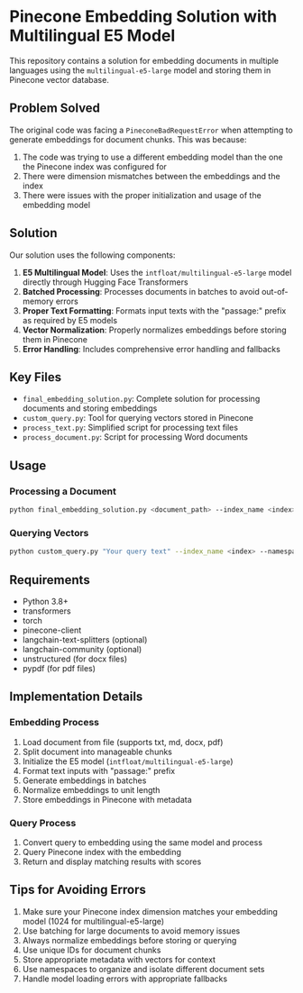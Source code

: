 # Pinecone Embedding Solution with Multilingual E5 Model

This repository contains a solution for embedding documents in multiple languages using the `multilingual-e5-large` model and storing them in Pinecone vector database.

## Problem Solved

The original code was facing a `PineconeBadRequestError` when attempting to generate embeddings for document chunks. This was because:

1. The code was trying to use a different embedding model than the one the Pinecone index was configured for
2. There were dimension mismatches between the embeddings and the index
3. There were issues with the proper initialization and usage of the embedding model

## Solution

Our solution uses the following components:

1. **E5 Multilingual Model**: Uses the `intfloat/multilingual-e5-large` model directly through Hugging Face Transformers
2. **Batched Processing**: Processes documents in batches to avoid out-of-memory errors
3. **Proper Text Formatting**: Formats input texts with the "passage:" prefix as required by E5 models
4. **Vector Normalization**: Properly normalizes embeddings before storing them in Pinecone
5. **Error Handling**: Includes comprehensive error handling and fallbacks

## Key Files

- `final_embedding_solution.py`: Complete solution for processing documents and storing embeddings
- `custom_query.py`: Tool for querying vectors stored in Pinecone
- `process_text.py`: Simplified script for processing text files
- `process_document.py`: Script for processing Word documents

## Usage

### Processing a Document

```bash
python final_embedding_solution.py <document_path> --index_name <index> --namespace <namespace>
```

### Querying Vectors

```bash
python custom_query.py "Your query text" --index_name <index> --namespace <namespace>
```

## Requirements

- Python 3.8+
- transformers
- torch
- pinecone-client
- langchain-text-splitters (optional)
- langchain-community (optional)
- unstructured (for docx files)
- pypdf (for pdf files)

## Implementation Details

### Embedding Process

1. Load document from file (supports txt, md, docx, pdf)
2. Split document into manageable chunks
3. Initialize the E5 model (`intfloat/multilingual-e5-large`)
4. Format text inputs with "passage:" prefix
5. Generate embeddings in batches
6. Normalize embeddings to unit length
7. Store embeddings in Pinecone with metadata

### Query Process

1. Convert query to embedding using the same model and process
2. Query Pinecone index with the embedding
3. Return and display matching results with scores

## Tips for Avoiding Errors

1. Make sure your Pinecone index dimension matches your embedding model (1024 for multilingual-e5-large)
2. Use batching for large documents to avoid memory issues
3. Always normalize embeddings before storing or querying
4. Use unique IDs for document chunks
5. Store appropriate metadata with vectors for context
6. Use namespaces to organize and isolate different document sets
7. Handle model loading errors with appropriate fallbacks
